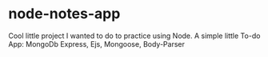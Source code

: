# node-notes-app
Cool little project I wanted to do to practice using Node. A simple little 
To-do App:
MongoDb
Express,
Ejs,
Mongoose,
Body-Parser
